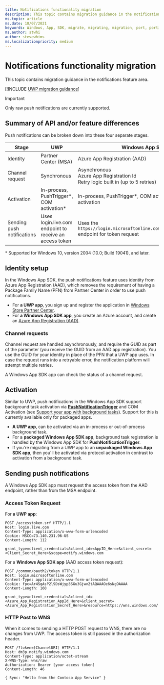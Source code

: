 ```yaml
---
title: Notifications functionality migration
description: This topic contains migration guidance in the notifications feature area.
ms.topic: article
ms.date: 10/07/2021
keywords: Windows, App, SDK, migrate, migrating, migration, port, porting, push, notifications
ms.author: stwhi
author: stevewhims
ms.localizationpriority: medium
---
```


# Notifications functionality migration

This topic contains migration guidance in the notifications feature area.

[!INCLUDE [UWP migration guidance](../../includes/uwp-app-sdk-migration-pointer.md)]

> [!IMPORTANT]
> Only raw push notifications are currently supported.

## Summary of API and/or feature differences

Push notifications can be broken down into these four separate stages.

| Stage | UWP | Windows App SDK|
|--------|-----|----------------|
| Identity | Partner Center (MSA) | Azure App Registration (AAD) |
| Channel request | Synchronous| Asynchronous<br/>Azure App Registration Id<br/>Retry logic built in (up to 5 retries)  |
| Activation | In-process, PushTrigger\*, COM activation\*  | In-process, PushTrigger\*, COM activation\*, Protocol activation |
| Sending push notifications | Uses login.live.com endpoint to receive an access token | Uses the `https://login.microsoftonline.com/common/oauth2/token` endpoint for token request |

\* Supported for Windows 10, version 2004 (10.0; Build 19041), and later.

## Identity setup

In the Windows App SDK, the push notifications feature uses identity from Azure App Registration (AAD), which removes the requirement of having a Package Family Name (PFN) from Partner Center in order to use push notifications.

* For **a UWP app**, you sign up and register the application in [Windows Store Partner Center](/azure/notification-hubs/notification-hubs-windows-store-dotnet-get-started-wns-push-notification#create-an-app-in-windows-store).
* For **a Windows App SDK app**, you create an Azure account, and create an [Azure App Registration (AAD)](/windows/apps/windows-app-sdk/notifications/push/push-quickstart#configure-your-apps-identity-in-azure-active-directory).

### Channel requests

Channel request are handled asynchronously, and require the GUID as part of the parameter (you receive the GUID from an AAD app registration). You use the GUID for your identity in place of the PFN that a UWP app uses. In case the request runs into a retryable error, the notification platform will attempt multiple retries.

A Windows App SDK app can check the status of a channel request.

## Activation

Similar to UWP, push notifications in the Windows App SDK support background task activation via [**PushNotificationTrigger**](/uwp/api/windows.applicationmodel.background.pushnotificationtrigger) and COM Activation (see [Support your app with background tasks](/windows/uwp/launch-resume/support-your-app-with-background-tasks)). Support for this is currently available only for packaged apps.

* **A UWP app**, can be activated via an in-process or out-of-process background task.
* For a **packaged Windows App SDK app**, background task registration is handled by the Windows App SDK for **PushNotificationTrigger**.
* If you're migrating from a UWP app to an **unpackaged Windows App SDK app**, then you'll be activated via protocol activation in contrast to activation from a background task.

## Sending push notifications

A Windows App SDK app must request the access token from the AAD endpoint, rather than from the MSA endpoint.

### Access Token Request

For **a UWP app**:

```http
POST /accesstoken.srf HTTP/1.1
Host: login.live.com
Content-Type: application/x-www-form-urlencoded
Cookie: MSCC=73.140.231.96-US
Content-Length: 112

grant_type=client_credentials&client_id=<AppID_Here>&client_secret=<Client_Secret_Here>&scope=notify.windows.com
```

For a **Windows App SDK app** (AAD access token request):

```http
POST /common/oauth2/token HTTP/1.1
Host: login.microsoftonline.com
Content-Type: application/x-www-form-urlencoded
Cookie: fpc=Ar4SqAsP2l9DsWjyp3SGu3Gjwv2tAQAAAOe6sNgOAAAA
Content-Length: 160

grant_type=client_credentials&client_id=<Azure_App_Registration_AppId_Here>&client_secret=<Azure_App_Registration_Secret_Here>&resource=https://wns.windows.com/
```

### HTTP Post to WNS

When it comes to sending a HTTP POST request to WNS, there are no changes from UWP. The access token is still passed in the authorization header.

```http
POST /?token=[ChannelURI] HTTP/1.1
Host: dm3p.notify.windows.com
Content-Type: application/octet-stream
X-WNS-Type: wns/raw
Authorization: Bearer [your access token]
Content-Length: 46

{ Sync: "Hello from the Contoso App Service" }
```